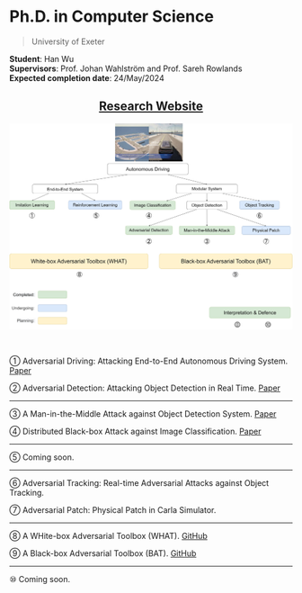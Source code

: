 # Ph.D. in Computer Science

> University of Exeter

**Student**: Han Wu  
**Supervisors**: Prof. Johan Wahlström and Prof. Sareh Rowlands  
**Expected completion date**: 24/May/2024  

<center><h2><a href="https://wuhanstudio.uk"> Research Website</a></h2></center>

![](overview.jpg)

 <br />

① Adversarial Driving: Attacking End-to-End Autonomous Driving System. [Paper](https://arxiv.org/abs/2103.09151)

② Adversarial Detection: Attacking Object Detection in Real Time. [Paper](https://arxiv.org/abs/2209.01962)

--------------------

③ A Man-in-the-Middle Attack against Object Detection System. [Paper](https://arxiv.org/abs/2208.07174)

④ Distributed Black-box Attack against Image Classification. [Paper](https://arxiv.org/abs/2210.16371)

---------------------

⑤ Coming soon.

--------------------

⑥ Adversarial Tracking: Real-time Adversarial Attacks against Object Tracking.

⑦ Adversarial Patch: Physical Patch in Carla Simulator.

--------------------

⑧ A WHite-box Adversarial Toolbox (WHAT). [GitHub](https://github.com/wuhanstudio/whitebox-adversarial-toolbox)

⑨ A Black-box Adversarial Toolbox (BAT). [GitHub](https://github.com/wuhanstudio/blackbox-adversarial-toolbox)

--------------------

<!-- 🄋 Interpretable Machine Learning for COVID-19. -->

⑩ Coming soon.
